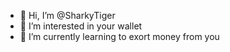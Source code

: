 - 👋 Hi, I’m @SharkyTiger
- 👀 I’m interested in your wallet
- 🌱 I’m currently learning to exort money from you

<!---
SharkyTiger/SharkyTiger is a ✨ special ✨ repository because its `README.md` (this file) appears on your GitHub profile.
You can click the Preview link to take a look at your changes.
--->
